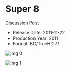 # Super 8

[Discussion Post](https://www.avsforum.com/threads/bass-eq-for-filtered-movies.2995212/post-56916044)

* Release Date: 2011-11-22
* Production Year: 2011
* Format: BD/TrueHD 7.1

![img 0](https://i.imgur.com/ueelVjN.jpg)

![img 1](https://i.imgur.com/I9cmaAn.png)

